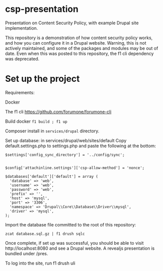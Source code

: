 # csp-presentation
Presentation on Content Security Policy, with example Drupal site implementation. 

This repository is a demonstration of how content security policy works, and how 
you can configure it in a Drupal website. Warning, this is not actively maintained, 
and some of the packages and modules may be out of date. Even when this was posted 
to this repository, the f1 cli dependency was deprecated.

# Set up the project 

Requirements:

Docker

The f1 cli https://github.com/forumone/forumone-cli

Build docker
`f1 build ; f1 up`

Composer install in `services/drupal` directory.

Set up database:
in services/drupal/web/sites/default
Copy default.settings.php to settings.php and paste the following at the bottom:

```
$settings['config_sync_directory'] = '../config/sync';


$config['attachinline.settings']['csp-allow-method'] = 'nonce';

$databases['default']['default'] = array (
  'database' => 'web',
  'username' => 'web',
  'password' => 'web',
  'prefix' => '',
  'host' => 'mysql',
  'port' => '3306',
  'namespace' => 'Drupal\\Core\\Database\\Driver\\mysql',
  'driver' => 'mysql',
);
```

Import the database file committed to the root of this repository:

`zcat database.sql.gz | f1 drush sqlc`

Once complete, if set up was successful, you should be able to visit http://localhost:8080 
and see a Drupal website. A revealjs presentation is bundled under /pres.

To log into the site, run f1 drush uli
